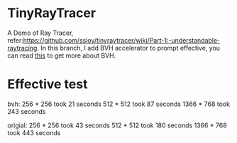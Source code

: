 # TinyRayTracer
A Demo of Ray Tracer, refer:https://github.com/ssloy/tinyraytracer/wiki/Part-1:-understandable-raytracing. In this branch, I add BVH accelerator to prompt effective, you can read [this](http://www.pbr-book.org/3ed-2018/Primitives_and_Intersection_Acceleration/Bounding_Volume_Hierarchies.html#sec:sah) to get more about BVH.


# Effective test
bvh: 256 * 256 took 21 seconds
     512 * 512 took 87 seconds
     1366 * 768 took 243 seconds

origial: 256 * 256 took 43 seconds
         512 * 512 took 180 seconds
          1366 * 768 took 443 seconds